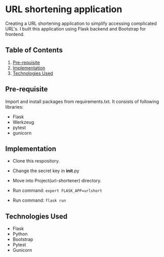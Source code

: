 # URL shortening application
Creating a URL shortening application to simplify accessing complicated URL's.
I built this application using Flask backend and Bootstrap for frontend.

## Table of Contents
1. [Pre-requisite](#pre-requisite)
1. [Implementation](#implementation)
1. [Technologies Used](#technologies-used)

## Pre-requisite
Import and install packages from requirements.txt.
It consists of following libraries:
- Flask
- Werkzeug
- pytest
- gunicorn


## Implementation
- Clone this respository.

- Change the secret key in __init__.py

- Move into Project(url-shortener) directory.

- Run command: ```export FLASK_APP=urlshort``` 

- Run command: ```flask run```

## Technologies Used
- Flask
- Python
- Bootstrap
- Pytest
- Gunicorn
